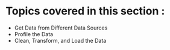# Topics covered in this section :
* Get Data from Different Data Sources
* Profile the Data
* Clean, Transform, and Load the Data

